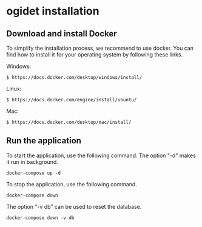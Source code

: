 ogidet installation
===================

Download and install Docker
---------------------------

To simplify the installation process, we recommend to use docker. You can find how to install it for your operating system by following these links.

Windows:

```
$ https://docs.docker.com/desktop/windows/install/
```

Linux:

```
$ https://docs.docker.com/engine/install/ubuntu/
```

Mac:

```
$ https://docs.docker.com/desktop/mac/install/
```


Run the application
---------------------------

To start the application, use the following command. The option "-d" makes it run in background.

```
docker-compose up -d
```

To stop the application, use the following command.

```
docker-compose down
```
The option "-v db" can be used to reset the database. 
```
docker-compose down -v db
```